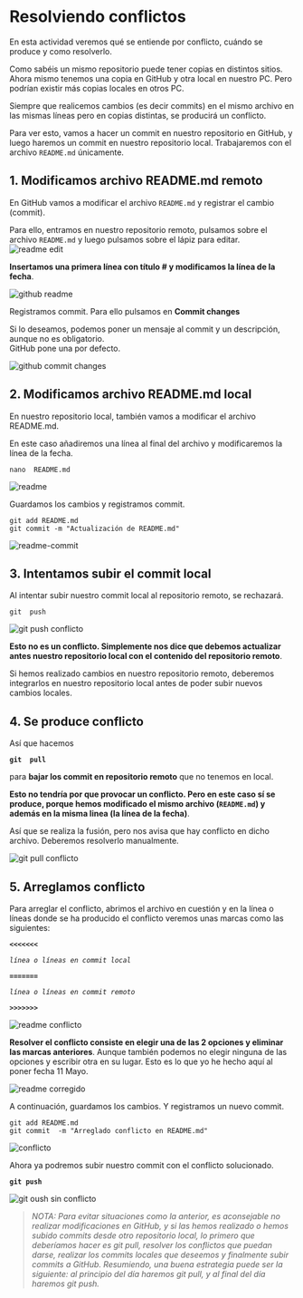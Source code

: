 # Resolviendo conflictos

En esta actividad veremos qué se entiende por conflicto, cuándo se produce y como resolverlo.

Como sabéis un mismo repositorio puede tener copias en distintos sitios. 
Ahora mismo tenemos una copia en GitHub y otra local en nuestro PC. 
Pero podrían existir más copias locales en otros PC.

Siempre que realicemos cambios (es decir commits) en el mismo archivo en las mismas líneas pero en copias distintas,
se producirá un conflicto.

Para ver esto, vamos a hacer un commit en nuestro repositorio en GitHub,
y luego haremos un commit en nuestro repositorio local. Trabajaremos con el archivo `README.md` únicamente.

## 1. Modificamos archivo README.md remoto

En GitHub vamos a modificar el archivo `README.md` y registrar el cambio (commit).

Para ello, entramos en nuestro repositorio remoto, pulsamos sobre el archivo `README.md`
y luego pulsamos sobre el lápiz para editar.
![readme edit](assets/readme-edit.png)


**Insertamos una primera línea con título # y modificamos la línea de la fecha**.

![github readme](assets/github-readme.png)


Registramos commit. Para ello pulsamos en **Commit changes**

Si lo deseamos, podemos poner un mensaje al commit y un descripción, aunque no es obligatorio.  
GitHub pone una por defecto.


![github commit changes](assets/github-commit-changes.png)



## 2. Modificamos archivo README.md local

En nuestro repositorio local, también vamos a modificar el archivo README.md.

En este caso añadiremos una línea al final del archivo y modificaremos la línea de la fecha.

```
nano  README.md
```

![readme](assets/readme.png)

Guardamos los cambios y registramos commit.

```
git add README.md
git commit -m "Actualización de README.md"
```

![readme-commit](assets/readme-commit.png)

## 3. Intentamos subir el commit local

Al intentar subir nuestro commit local al repositorio remoto,  se rechazará.

```
git  push
```

![git push conflicto](assets/git-push-conflicto.png)

**Esto no es un conflicto. 
Simplemente nos dice que debemos actualizar antes nuestro repositorio local con el contenido del repositorio remoto**.

Si hemos realizado cambios en nuestro repositorio remoto, deberemos integrarlos en nuestro repositorio local
antes de poder subir nuevos cambios locales.

## 4. Se produce conflicto

Así que hacemos

**`git  pull`**

para **bajar los commit en repositorio remoto** que no tenemos en local.

**Esto no tendría por que provocar un conflicto. 
Pero en este caso sí se produce, porque hemos modificado el mismo archivo (`README.md`)
y además en la misma linea (la línea de la fecha)**.

Así que se realiza la fusión, pero nos avisa que hay conflicto en dicho archivo. Deberemos resolverlo manualmente.

![git pull conflicto](assets/git-pull-conflicto.png)

## 5. Arreglamos conflicto

Para arreglar el conflicto, abrimos el archivo en cuestión y en la línea o líneas donde se ha producido el conflicto veremos unas marcas como las siguientes:

**`<<<<<<<`**

*`línea o líneas en commit local`*

**`=======`**

*`línea o líneas en commit remoto`*

**`>>>>>>>`**

![readme conflicto](assets/readme-conflicto.png)

**Resolver el conflicto consiste en elegir una de las 2 opciones y eliminar las marcas anteriores**. 
Aunque también podemos no elegir ninguna de las opciones y escribir otra en su lugar.
Esto es lo que yo he hecho aquí al poner fecha 11 Mayo.

![readme corregido](assets/readme-corregido.png)

A continuación, guardamos los cambios. Y registramos un nuevo commit.

```
git add README.md
git commit  -m "Arreglado conflicto en README.md"
```

![conflicto](assets/conflicto.png)

Ahora ya podremos subir nuestro commit con el conflicto solucionado.

**`git push`**

![git oush sin conflicto](assets/git-push-sin-conflicto.png)


> *NOTA: Para evitar situaciones como la anterior, es aconsejable no realizar modificaciones en GitHub, y si las hemos realizado o hemos subido commits desde otro repositorio local, lo primero que deberíamos hacer es git pull,  resolver los conflictos que puedan darse, realizar los commits locales que deseemos y finalmente subir commits a GitHub. Resumiendo, una buena estrategia puede ser la siguiente: al principio del día haremos git pull, y al final del día haremos git push.*

